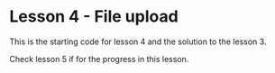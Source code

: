 # Lesson 4 - File upload

This is the starting code for lesson 4 and the solution to the lesson 3.

Check lesson 5 if for the progress in this lesson. 
